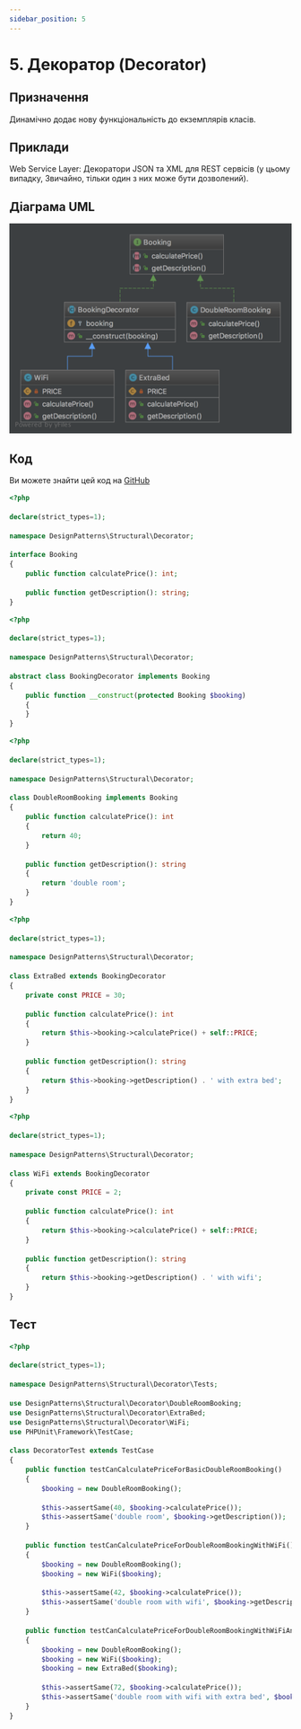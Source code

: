 ```yaml
---
sidebar_position: 5
---
```


# 5. Декоратор (Decorator)

## Призначення

Динамічно додає нову функціональність до екземплярів класів.

## Приклади

Web Service Layer: Декоратори JSON та XML для REST сервісів (у цьому випадку, Звичайно, тільки один з них може 
бути дозволений).

## Діаграма UML

![Decorator UML](./images/decorator.png)

## Код

Ви можете знайти цей код на [GitHub](https://github.com/PetroOstapuk/DesignPatternsPHP/tree/main/Structural/Decorator)

```php title="Booking.php"
<?php

declare(strict_types=1);

namespace DesignPatterns\Structural\Decorator;

interface Booking
{
    public function calculatePrice(): int;

    public function getDescription(): string;
}
```

```php title="BookingDecorator.php"
<?php

declare(strict_types=1);

namespace DesignPatterns\Structural\Decorator;

abstract class BookingDecorator implements Booking
{
    public function __construct(protected Booking $booking)
    {
    }
}
```

```php title="DoubleRoomBooking.php"
<?php

declare(strict_types=1);

namespace DesignPatterns\Structural\Decorator;

class DoubleRoomBooking implements Booking
{
    public function calculatePrice(): int
    {
        return 40;
    }

    public function getDescription(): string
    {
        return 'double room';
    }
}
```

```php title="ExtraBed.php"
<?php

declare(strict_types=1);

namespace DesignPatterns\Structural\Decorator;

class ExtraBed extends BookingDecorator
{
    private const PRICE = 30;

    public function calculatePrice(): int
    {
        return $this->booking->calculatePrice() + self::PRICE;
    }

    public function getDescription(): string
    {
        return $this->booking->getDescription() . ' with extra bed';
    }
}
```

```php title="WiFi.php"
<?php

declare(strict_types=1);

namespace DesignPatterns\Structural\Decorator;

class WiFi extends BookingDecorator
{
    private const PRICE = 2;

    public function calculatePrice(): int
    {
        return $this->booking->calculatePrice() + self::PRICE;
    }

    public function getDescription(): string
    {
        return $this->booking->getDescription() . ' with wifi';
    }
}
```

## Тест

```php title="Tests/DecoratorTest.php"
<?php

declare(strict_types=1);

namespace DesignPatterns\Structural\Decorator\Tests;

use DesignPatterns\Structural\Decorator\DoubleRoomBooking;
use DesignPatterns\Structural\Decorator\ExtraBed;
use DesignPatterns\Structural\Decorator\WiFi;
use PHPUnit\Framework\TestCase;

class DecoratorTest extends TestCase
{
    public function testCanCalculatePriceForBasicDoubleRoomBooking()
    {
        $booking = new DoubleRoomBooking();

        $this->assertSame(40, $booking->calculatePrice());
        $this->assertSame('double room', $booking->getDescription());
    }

    public function testCanCalculatePriceForDoubleRoomBookingWithWiFi()
    {
        $booking = new DoubleRoomBooking();
        $booking = new WiFi($booking);

        $this->assertSame(42, $booking->calculatePrice());
        $this->assertSame('double room with wifi', $booking->getDescription());
    }

    public function testCanCalculatePriceForDoubleRoomBookingWithWiFiAndExtraBed()
    {
        $booking = new DoubleRoomBooking();
        $booking = new WiFi($booking);
        $booking = new ExtraBed($booking);

        $this->assertSame(72, $booking->calculatePrice());
        $this->assertSame('double room with wifi with extra bed', $booking->getDescription());
    }
}
```